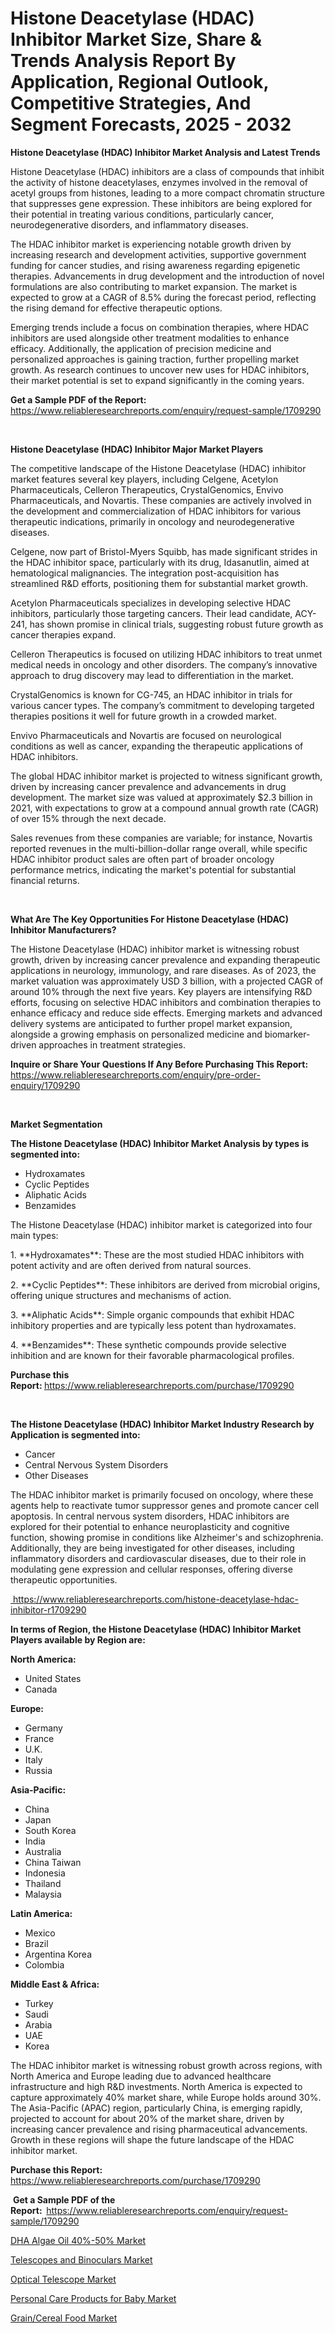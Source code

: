 <p><h1>Histone Deacetylase (HDAC) Inhibitor Market Size, Share & Trends Analysis Report By Application, Regional Outlook, Competitive Strategies, And Segment Forecasts, 2025 - 2032</h1></p><p><strong>Histone Deacetylase (HDAC) Inhibitor Market Analysis and Latest Trends</strong></p>
<p><p>Histone Deacetylase (HDAC) inhibitors are a class of compounds that inhibit the activity of histone deacetylases, enzymes involved in the removal of acetyl groups from histones, leading to a more compact chromatin structure that suppresses gene expression. These inhibitors are being explored for their potential in treating various conditions, particularly cancer, neurodegenerative disorders, and inflammatory diseases. </p><p>The HDAC inhibitor market is experiencing notable growth driven by increasing research and development activities, supportive government funding for cancer studies, and rising awareness regarding epigenetic therapies. Advancements in drug development and the introduction of novel formulations are also contributing to market expansion. The market is expected to grow at a CAGR of 8.5% during the forecast period, reflecting the rising demand for effective therapeutic options. </p><p>Emerging trends include a focus on combination therapies, where HDAC inhibitors are used alongside other treatment modalities to enhance efficacy. Additionally, the application of precision medicine and personalized approaches is gaining traction, further propelling market growth. As research continues to uncover new uses for HDAC inhibitors, their market potential is set to expand significantly in the coming years.</p></p>
<p><strong>Get a Sample PDF of the Report:&nbsp;</strong> <a href="https://www.reliableresearchreports.com/enquiry/request-sample/1709290?utm_campaign=11&utm_medium=2&utm_source=Github&utm_content=ia&utm_term=10012025&utm_id=histone-deacetylase-hdac-inhibitor">https://www.reliableresearchreports.com/enquiry/request-sample/1709290</a></p>
<p>&nbsp;</p>
<p><strong>Histone Deacetylase (HDAC) Inhibitor Major Market Players</strong></p>
<p><p>The competitive landscape of the Histone Deacetylase (HDAC) inhibitor market features several key players, including Celgene, Acetylon Pharmaceuticals, Celleron Therapeutics, CrystalGenomics, Envivo Pharmaceuticals, and Novartis. These companies are actively involved in the development and commercialization of HDAC inhibitors for various therapeutic indications, primarily in oncology and neurodegenerative diseases.</p><p>Celgene, now part of Bristol-Myers Squibb, has made significant strides in the HDAC inhibitor space, particularly with its drug, Idasanutlin, aimed at hematological malignancies. The integration post-acquisition has streamlined R&D efforts, positioning them for substantial market growth.</p><p>Acetylon Pharmaceuticals specializes in developing selective HDAC inhibitors, particularly those targeting cancers. Their lead candidate, ACY-241, has shown promise in clinical trials, suggesting robust future growth as cancer therapies expand.</p><p>Celleron Therapeutics is focused on utilizing HDAC inhibitors to treat unmet medical needs in oncology and other disorders. The company’s innovative approach to drug discovery may lead to differentiation in the market.</p><p>CrystalGenomics is known for CG-745, an HDAC inhibitor in trials for various cancer types. The company’s commitment to developing targeted therapies positions it well for future growth in a crowded market.</p><p>Envivo Pharmaceuticals and Novartis are focused on neurological conditions as well as cancer, expanding the therapeutic applications of HDAC inhibitors.</p><p>The global HDAC inhibitor market is projected to witness significant growth, driven by increasing cancer prevalence and advancements in drug development. The market size was valued at approximately $2.3 billion in 2021, with expectations to grow at a compound annual growth rate (CAGR) of over 15% through the next decade.</p><p>Sales revenues from these companies are variable; for instance, Novartis reported revenues in the multi-billion-dollar range overall, while specific HDAC inhibitor product sales are often part of broader oncology performance metrics, indicating the market's potential for substantial financial returns.</p></p>
<p>&nbsp;</p>
<p><strong>What Are The Key Opportunities For Histone Deacetylase (HDAC) Inhibitor Manufacturers?</strong></p>
<p><p>The Histone Deacetylase (HDAC) inhibitor market is witnessing robust growth, driven by increasing cancer prevalence and expanding therapeutic applications in neurology, immunology, and rare diseases. As of 2023, the market valuation was approximately USD 3 billion, with a projected CAGR of around 10% through the next five years. Key players are intensifying R&D efforts, focusing on selective HDAC inhibitors and combination therapies to enhance efficacy and reduce side effects. Emerging markets and advanced delivery systems are anticipated to further propel market expansion, alongside a growing emphasis on personalized medicine and biomarker-driven approaches in treatment strategies.</p></p>
<p><strong>Inquire or Share Your Questions If Any Before Purchasing This Report:</strong> <a href="https://www.reliableresearchreports.com/enquiry/pre-order-enquiry/1709290?utm_campaign=11&utm_medium=2&utm_source=Github&utm_content=ia&utm_term=10012025&utm_id=histone-deacetylase-hdac-inhibitor">https://www.reliableresearchreports.com/enquiry/pre-order-enquiry/1709290</a></p>
<p>&nbsp;</p>
<p><strong>Market Segmentation</strong></p>
<p><strong>The Histone Deacetylase (HDAC) Inhibitor Market Analysis by types is segmented into:</strong></p>
<p><ul><li>Hydroxamates</li><li>Cyclic Peptides</li><li>Aliphatic Acids</li><li>Benzamides</li></ul></p>
<p><p>The Histone Deacetylase (HDAC) inhibitor market is categorized into four main types: </p><p>1. **Hydroxamates**: These are the most studied HDAC inhibitors with potent activity and are often derived from natural sources.</p><p>  </p><p>2. **Cyclic Peptides**: These inhibitors are derived from microbial origins, offering unique structures and mechanisms of action.</p><p>3. **Aliphatic Acids**: Simple organic compounds that exhibit HDAC inhibitory properties and are typically less potent than hydroxamates.</p><p>4. **Benzamides**: These synthetic compounds provide selective inhibition and are known for their favorable pharmacological profiles.</p></p>
<p><strong>Purchase this Report:&nbsp;</strong><a href="https://www.reliableresearchreports.com/purchase/1709290?utm_campaign=11&utm_medium=2&utm_source=Github&utm_content=ia&utm_term=10012025&utm_id=histone-deacetylase-hdac-inhibitor">https://www.reliableresearchreports.com/purchase/1709290</a></p>
<p>&nbsp;</p>
<p><strong>The Histone Deacetylase (HDAC) Inhibitor Market Industry Research by Application is segmented into:</strong></p>
<p><ul><li>Cancer</li><li>Central Nervous System Disorders</li><li>Other Diseases</li></ul></p>
<p><p>The HDAC inhibitor market is primarily focused on oncology, where these agents help to reactivate tumor suppressor genes and promote cancer cell apoptosis. In central nervous system disorders, HDAC inhibitors are explored for their potential to enhance neuroplasticity and cognitive function, showing promise in conditions like Alzheimer's and schizophrenia. Additionally, they are being investigated for other diseases, including inflammatory disorders and cardiovascular diseases, due to their role in modulating gene expression and cellular responses, offering diverse therapeutic opportunities.</p></p>
<p><a href="https://www.reliableresearchreports.com/histone-deacetylase-hdac-inhibitor-r1709290?utm_campaign=11&utm_medium=2&utm_source=Github&utm_content=ia&utm_term=10012025&utm_id=histone-deacetylase-hdac-inhibitor">&nbsp;https://www.reliableresearchreports.com/histone-deacetylase-hdac-inhibitor-r1709290</a></p>
<p><strong>In terms of Region, the Histone Deacetylase (HDAC) Inhibitor Market Players available by Region are:</strong></p>
<p>
    <p> <strong> North America: </strong>
        <ul>
            <li>United States</li>
            <li>Canada</li>
        </ul>
        </p> 
    <p> <strong> Europe: </strong>
        <ul>
            <li>Germany</li>
            <li>France</li>
            <li>U.K.</li>
            <li>Italy</li>
            <li>Russia</li>
        </ul>
        </p> 
    <p> <strong> Asia-Pacific: </strong>
        <ul>
            <li>China</li>
            <li>Japan</li>
            <li>South Korea</li>
            <li>India</li>
            <li>Australia</li>
            <li>China Taiwan</li>
            <li>Indonesia</li>
            <li>Thailand</li>
            <li>Malaysia</li>
        </ul>
        </p> 
    <p> <strong> Latin America: </strong>
        <ul>
            <li>Mexico</li>
            <li>Brazil</li>
            <li>Argentina Korea</li>
            <li>Colombia</li>
        </ul>
        </p> 
    <p> <strong> Middle East & Africa: </strong>
        <ul>
            <li>Turkey</li>
            <li>Saudi</li>
            <li>Arabia</li>
            <li>UAE</li>
            <li>Korea</li>
        </ul>
    </p>
    </p>
<p><p>The HDAC inhibitor market is witnessing robust growth across regions, with North America and Europe leading due to advanced healthcare infrastructure and high R&D investments. North America is expected to capture approximately 40% market share, while Europe holds around 30%. The Asia-Pacific (APAC) region, particularly China, is emerging rapidly, projected to account for about 20% of the market share, driven by increasing cancer prevalence and rising pharmaceutical advancements. Growth in these regions will shape the future landscape of the HDAC inhibitor market.</p></p>
<p><strong>Purchase this Report: </strong><a href="https://www.reliableresearchreports.com/purchase/1709290?utm_campaign=11&utm_medium=2&utm_source=Github&utm_content=ia&utm_term=10012025&utm_id=histone-deacetylase-hdac-inhibitor">https://www.reliableresearchreports.com/purchase/1709290</a></p>
<p>&nbsp;<strong>Get a Sample PDF of the Report:&nbsp;&nbsp;</strong><a href="https://www.reliableresearchreports.com/enquiry/request-sample/1709290?utm_campaign=11&utm_medium=2&utm_source=Github&utm_content=ia&utm_term=10012025&utm_id=histone-deacetylase-hdac-inhibitor">https://www.reliableresearchreports.com/enquiry/request-sample/1709290</a></p>
<p><strong></strong></p>
<p><p><a href="https://www.linkedin.com/pulse/from-2025-2032-industryrevenue-generation-current-cagr82as-dha-algae-rufnf?utm_campaign=11&utm_medium=2&utm_source=Github&utm_content=ia&utm_term=10012025&utm_id=histone-deacetylase-hdac-inhibitor">DHA Algae Oil 40%-50% Market</a></p><p><a href="https://github.com/ChiragRp1/Market-Research-Report-List-7/blob/main/telescopes-and-binoculars-market.md?utm_campaign=11&utm_medium=2&utm_source=Github&utm_content=ia&utm_term=10012025&utm_id=histone-deacetylase-hdac-inhibitor">Telescopes and Binoculars Market</a></p><p><a href="https://github.com/gukenneth26571/Market-Research-Report-List-1/blob/main/optical-telescope-market.md?utm_campaign=11&utm_medium=2&utm_source=Github&utm_content=ia&utm_term=10012025&utm_id=histone-deacetylase-hdac-inhibitor">Optical Telescope Market</a></p><p><a href="https://www.linkedin.com/pulse/insightful-personal-care-products-baby-market-report-2025-2032-development-idv4f?utm_campaign=11&utm_medium=2&utm_source=Github&utm_content=ia&utm_term=10012025&utm_id=histone-deacetylase-hdac-inhibitor">Personal Care Products for Baby Market</a></p><p><a href="https://www.linkedin.com/pulse/graincereal-food-market-size-revenue-analysis-cagr-79-from-2025-2032-2wcff?utm_campaign=11&utm_medium=2&utm_source=Github&utm_content=ia&utm_term=10012025&utm_id=histone-deacetylase-hdac-inhibitor">Grain/Cereal Food Market</a></p></p>